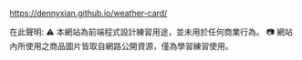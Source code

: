 https://dennyxian.github.io/weather-card/

在此聲明: ⚠️ 本網站為前端程式設計練習用途，並未用於任何商業行為。 📷 網站內所使用之商品圖片皆取自網路公開資源，僅為學習練習使用。
